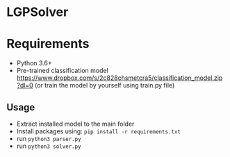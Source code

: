 # LGPSolver

# Requirements

 - Python 3.6+
 - Pre-trained classification model https://www.dropbox.com/s/2c828chsmetcra5/classification_model.zip?dl=0 (or train the model by yourself using train.py file)

## Usage

 - Extract installed model to the main folder
 - Install packages using: `pip install -r requirements.txt`
 - run `python3 parser.py`
 - run `python3 solver.py`
